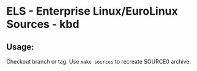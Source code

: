 # ELS - Enterprise Linux/EuroLinux Sources - kbd
 
## Usage:
  Checkout branch or tag. Use `make sources` to recreate  SOURCE0 archive.
